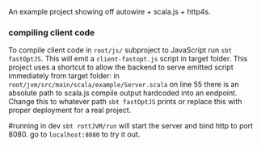 An example project showing off autowire + scala.js + http4s.

### compiling client code
To compile client code in `root/js/` subproject to JavaScript run `sbt fastOptJS`. 
This will emit a `client-fastopt.js` script in target folder. This project uses 
a shortcut to allow the backend to serve emitted script immediately from target 
folder: in `root/jvm/src/main/scala/example/Server.scala` on line 55 there is an
absolute path to scala.js compile output hardcoded into an endpoint. Change this 
to whatever path `sbt fastOptJS` prints or replace this with proper deployment 
for a real project.

#running in dev
`sbt rottJVM/run` will start the server and bind http to port 8080. go to 
`localhost:8080` to try it out.
